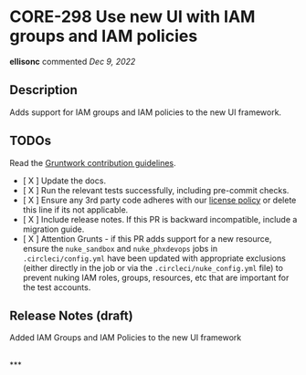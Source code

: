 # CORE-298 Use new UI with IAM groups and IAM policies

**ellisonc** commented *Dec 9, 2022*

## Description

Adds support for IAM groups and IAM policies to the new UI framework.

## TODOs

Read the [Gruntwork contribution guidelines](https://gruntwork.notion.site/Gruntwork-Coding-Methodology-02fdcd6e4b004e818553684760bf691e).

- [ X ] Update the docs.
- [ X ] Run the relevant tests successfully, including pre-commit checks.
- [ X ] Ensure any 3rd party code adheres with our [license policy](https://www.notion.so/gruntwork/Gruntwork-licenses-and-open-source-usage-policy-f7dece1f780341c7b69c1763f22b1378) or delete this line if its not applicable.
- [ X ] Include release notes. If this PR is backward incompatible, include a migration guide.
- [ X ] Attention Grunts - if this PR adds support for a new resource, ensure the `nuke_sandbox` and `nuke_phxdevops` jobs in `.circleci/config.yml` have been updated with appropriate exclusions (either directly in the job or via the `.circleci/nuke_config.yml` file) to prevent nuking IAM roles, groups, resources, etc that are important for the test accounts.


## Release Notes (draft)

Added IAM Groups and IAM Policies to the new UI framework



<br />
***


